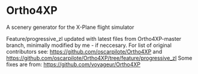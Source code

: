# Ortho4XP
A scenery generator for the X-Plane flight simulator

Feature/progressive_zl updated with latest files from Ortho4XP-master branch, minimally modified by me - if neccesary.
For list of original contributors see: https://github.com/oscarpilote/Ortho4XP and https://github.com/oscarpilote/Ortho4XP/tree/feature/progressive_zl
Some fixes are from: https://github.com/voyageur/Ortho4XP 
